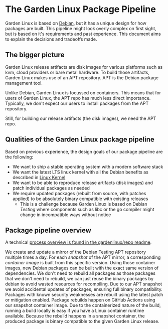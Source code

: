 # The Garden Linux Package Pipeline

Garden Linux is based on [Debian](https://www.debian.org), but it has a unique design for how packages are built.
This pipeline might look overly complex on first sight, but is based on it's requirements and past experience.
This document aims to explain the decisions and tradeoffs made.

## The bigger picture

Garden Linux release artifacts are disk images for various platforms such as kvm, cloud providers or bare metal hardware.
To build those artifacts, Garden Linux makes use of an APT repository.
APT is the Debian package management tool.

Unlike Debian, Garden Linux is focussed on containers.
This means that for users of Garden Linux, the APT repo has much less direct importance.
Typically, we don't expect our users to install packages from the APT repository.

Still, for building our release artifacts (the disk images), we need the APT repo.

## Qualities of the Garden Linux package pipeline

Based on previous experience, the design goals of our package pipeline are the following:

- We want to ship a stable operating system with a modern software stack
- We want the latest LTS linux kernel with all the Debian benefits as described in [Linux Kernel](./kernel.md)
- We want to be able to reproduce release artifacts (disk images) and patch individual packages as needed
- We require updated packages (rebuilt from source, with patches applied) to be absolutely binary compatible with existing releases
  - This is a challenge because Garden Linux is based on Debian *Testing* where components such as libc or the go compiler might change in incompatible ways without notice

## Package pipeline overview

A technical [process overview is found in the gardenlinux/repo readme](https://github.com/gardenlinux/repo/blob/main/README.md).

We create and update a mirror of the Debian Testing APT repository multiple times a day.
For each *snapshot* of the APT mirror, a corresponding *container image* is built from this specific version.
Using those container images, new Debian packages can be built with the exact same version of dependencies.
We don't need to rebuild all packages as those packages that we don't need to rebuild, we can just reuse the binary packages by debian to avoid wasted resources for recompiling.
Due to our APT snapshot we avoid accidental updates of packages, ensuring full binary compatibility.
Packages with known security weaknesses are rebuilt using the latest patch or mitigation enabled.
Package rebuilds happen on GitHub Actions using our snapshot container image.
Due to the containerized nature of the build, running a build locally is easy if you have a Linux container runtime available.
Because the rebuild happens in a snapshot container, the produced package is binary compatible to the given Garden Linux release.
